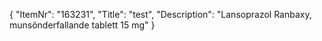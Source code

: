 {
  "ItemNr": "163231",
  "Title": "test",
  "Description": "Lansoprazol Ranbaxy, munsönderfallande tablett 15 mg"
}